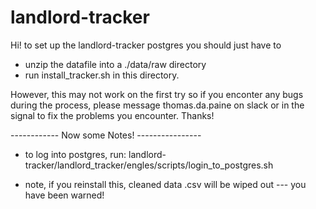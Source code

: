 # landlord-tracker

Hi! to set up the landlord-tracker postgres you should just have to 

*   unzip the datafile into a ./data/raw directory
*   run install_tracker.sh in this directory. 

However, this may not work on the first try so if you enconter any bugs during the process, please message thomas.da.paine on slack or in the signal to fix the problems you encounter. Thanks!


------------ Now some Notes! ----------------

- to log into postgres, run: landlord-tracker/landlord_tracker/engles/scripts/login_to_postgres.sh

- note, if you reinstall this, cleaned data .csv will be wiped out --- you have been warned!